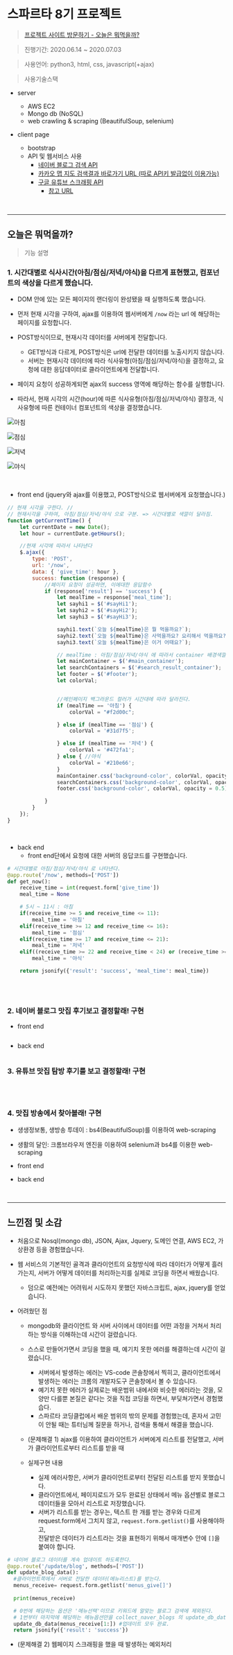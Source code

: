 # 스파르타 8기 프로젝트

> [프로젝트 사이트 방문하기 - 오늘은 뭐먹을까?](http://ek12mv2.shop)

> 진행기간: 2020.06.14 ~ 2020.07.03

> 사용언어: python3, html, css, javascript(+ajax)

> 사용기술스택
- server
  - AWS EC2
  - Mongo db (NoSQL)
  - web crawling & scraping (BeautifulSoup, selenium)
  
- client page
  - bootstrap
  - API 및 웹서비스 사용
    - [네이버 블로그 검색 API](https://developers.naver.com/docs/search/blog/)
    - [카카오 맵 지도 검색결과 바로가기 URL (따로 API키 발급없이 이용가능)](https://apis.map.kakao.com/web/guide/#whatlibrary)
    - [구글 유튜브 스크래핑 API]()
        - [참고 URL](https://blog.naver.com/doublet7411/221511344483)

<br>

<hr>


## 오늘은 뭐먹을까?

> 기능 설명

### 1. 시간대별로 식사시간(아침/점심/저녁/야식)을 다르게 표현했고, 컴포넌트의 색상을 다르게 했습니다.

- DOM 안에 있는 모든 페이지의 랜더링이 완성됐을 때 실행하도록 했습니다.
- 먼저 현재 시각을 구하여, ajax를 이용하여 웹서버에게 `/now` 라는 url 에 해당하는 페이지를 요청합니다.
- POST방식이므로, 현재시각 데이터를 서버에게 전달합니다.
  - GET방식과 다르게, POST방식은 url에 전달한 데이터를 노출시키지 않습니다.
  - 서버는 현재시각 데이터에 따라 식사유형(아침/점심/저녁/야식)을 결정하고, 요청에 대한 응답데이터로 클라이언트에게 전달합니다.
  
- 페이지 요청이 성공하게되면 ajax의 success 영역에 해당하는 함수를 실행합니다.
- 따라서, 현재 시각의 시간(hour)에 따른 식사유형(아침/점심/저녁/야식) 결정과, 식사유형에 따른 컨테이너 컴포넌트의 색상을 결정했습니다.


![아침](./pictures/morning.png)

![점심](./pictures/afternoon.png)

![저녁](./pictures/dinner.png)

![야식](./pictures/midnight.png)


<br>

- front end (jquery와 ajax를 이용했고, POST방식으로 웹서버에게 요청했습니다.)

```javascript
// 현재 시각을 구한다. //
// 현재시각을 구하여, 아침/점심/저녁/야식 으로 구분. => 시간대별로 색깔이 달라짐.
function getCurrentTime() {
    let currentDate = new Date();
    let hour = currentDate.getHours();

    //현재 시각에 따라서 나타낸다
    $.ajax({
        type: 'POST',
        url: '/now',
        data: { 'give_time': hour },
        success: function (response) {
            //페이지 요청이 성공하면, 이에대한 응답함수
            if (response['result'] == 'success') {
                let mealTime = response['meal_time'];
                let sayhi1 = $('#sayHi1');
                let sayhi2 = $('#sayHi2');
                let sayhi3 = $('#sayHi3');

                sayhi1.text(`오늘 ${mealTime}은 뭘 먹을까요?`);
                sayhi2.text(`오늘 ${mealTime}은 사먹을까요? 요리해서 먹을까요?`);
                sayhi3.text(`오늘 ${mealTime}은 이거 어때요?`);

                // mealTime : 아침/점심/저녁/야식 에 따라서 container 배경색깔이 달라짐
                let mainContainer = $('#main_container');
                let searchContainers = $('#search_result_container');
                let footer = $('#footer');
                let colorVal;


                //메인페이지 백그라운드 컬러가 시간대에 따라 달라진다.
                if (mealTime == '아침') {
                    colorVal = "#f2d00c";

                } else if (mealTime == '점심') {
                    colorVal = '#31d7f5';

                } else if (mealTime == '저녁') {
                    colorVal = '#472fa1';
                } else { //야식
                    colorVal = '#210e66';
                }
                mainContainer.css('background-color', colorVal, opacity = 0.5);
                searchContainers.css('background-color', colorVal, opacity = 0.5);
                footer.css('background-color', colorVal, opacity = 0.5);

            }
        }
    });
}

```

<br>

- back end
  - front end단에서 요청에 대한 서버의 응답코드를 구현했습니다.

```python
# 시간대별로 아침/점심/저녁/야식 로 나타낸다.
@app.route('/now', methods=['POST'])
def get_now():
    receive_time = int(request.form['give_time'])
    meal_time = None

    # 5시 ~ 11시 : 아침
    if(receive_time >= 5 and receive_time <= 11):
        meal_time = '아침'
    elif(receive_time >= 12 and receive_time <= 16):
        meal_time = '점심'
    elif(receive_time >= 17 and receive_time <= 21):
        meal_time = '저녁'
    elif((receive_time >= 22 and receive_time < 24) or (receive_time >= 0 and receive_time < 5)):
        meal_time = '야식'

    return jsonify({'result': 'success', 'meal_time': meal_time})

```


<br>

<br>

### 2. 네이버 블로그 맛집 후기보고 결정할래! 구현


- front end

```javascript
```


- back end

```python

```

### 3. 유튜브 맛집 탐방 후기를 보고 결정할래! 구현


<br>

<br>


### 4. 맛집 방송에서 찾아볼래! 구현

- 생생정보통, 생방송 투데이 : bs4(BeautifulSoup)를 이용하여 web-scraping
- 생활의 달인: 크롬브라우저 엔진을 이용하여 selenium과 bs4를 이용한 web-scraping


- front end

- back end


<br>

<hr>

## 느낀점 및 소감

- 처음으로 Nosql(mongo db), JSON, Ajax, Jquery, 도메인 연결, AWS EC2, 가상환경 등을 경험했습니다.
- 웹 서비스의 기본적인 골격과 클라이언트의 요청방식에 따라 데이터가 어떻게 흘러가는지, 서버가 어떻게 데이터를 처리하는지를 실제로 코딩을 하면서 배웠습니다.
  - 덤으로 예전에는 어려워서 시도하지 못했던 자바스크립트, ajax, jquery를 얻었습니다.

- 어려웠던 점
  - mongodb와 클라이언트 와 서버 사이에서 데이터를 어떤 과정을 거쳐서 처리하는 방식을 이해하는데 시간이 걸렸습니다.
  - 스스로 만들어가면서 코딩을 했을 때, 예기치 못한 에러를 해결하는데 시간이 걸렸습니다.
    - 서버에서 발생하는 에러는 VS-code 콘솔창에서 찍히고, 클라이언트에서 발생하는 에러는 크롬의 개발자도구 콘솔창에서 볼 수 있습니다.
    - 예기치 못한 에러가 실제로는 배운범위 내에서와 비슷한 에러라는 것을, 모양만 다를뿐 본질은 같다는 것을 직접 코딩을 하면서, 부딪쳐가면서 경험했습다.
    - 스파르타 코딩클럽에서 배운 범위의 밖의 문제를 경험했는데, 혼자서 고민이 안될 때는 튜터님께 질문을 하거나, 검색을 통해서 해결을 했습니다. 
  
  
  - (문제해결 1) ajax를 이용하여 클라이언트가 서버에게 리스트를 전달했고, 서버가 클라이언트로부터 리스트를 받을 때
  - 실제구현 내용
    - 실제 에러사항은, 서버가 클라이언트로부터 전달된 리스트를 받지 못했습니다.
    - 클라이언트에서, 페이지로드가 모두 완료된 상태에서 메뉴 옵션별로 블로그 데이터들을 모아서 리스트로 저장했습니다.
    - 서버가 리스트를 받는 경우는, 텍스트 한 개를 받는 경우와 다르게 request.form에서 그치지 않고, `request.form.getlist()`를 사용해야하고,  
      전달받은 데이터가 리스트라는 것을 표현하기 위해서 매개변수 안에 `[]`을 붙여야 합니다.
    
```python
# 네이버 블로그 데이터를 계속 업데이트 하도록한다.
@app.route('/update/blog', methods=['POST'])
def update_blog_data():
  #클라이언트쪽에서 서버로 전달한 데이터(메뉴리스트)를 받는다.
  menus_receive= request.form.getlist('menus_give[]')
  
  print(menus_receive)

  # 0번에 해당하는 옵션은 '메뉴선택'이므로 키워드에 알맞는 블로그 검색에 제외된다.
  # 1번부터 마지막에 해당하는 메뉴옵션만을 collect_naver_blogs 의 update_db_data()함수를 호출
  update_db_data(menus_receive[1:]) #업데이트 모두 완료.
  return jsonify({'result': 'success'})
```
    
    
    
  - (문제해결 2) 웹페이지 스크래핑을 했을 때 발생하는 예외처리

        
        
